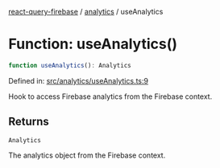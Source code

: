 [react-query-firebase](../../modules.md) / [analytics](../index.md) / useAnalytics

# Function: useAnalytics()

```ts
function useAnalytics(): Analytics
```

Defined in: [src/analytics/useAnalytics.ts:9](https://github.com/vpishuk/react-query-firebase/blob/7fbf9b6c8d5aecd24bcbf362edabf19ee5b1c72c/src/analytics/useAnalytics.ts#L9)

Hook to access Firebase analytics from the Firebase context.

## Returns

`Analytics`

The analytics object from the Firebase context.
